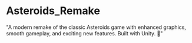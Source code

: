 # Asteroids_Remake
"A modern remake of the classic Asteroids game with enhanced graphics, smooth gameplay, and exciting new features. Built with Unity. 🚀"
